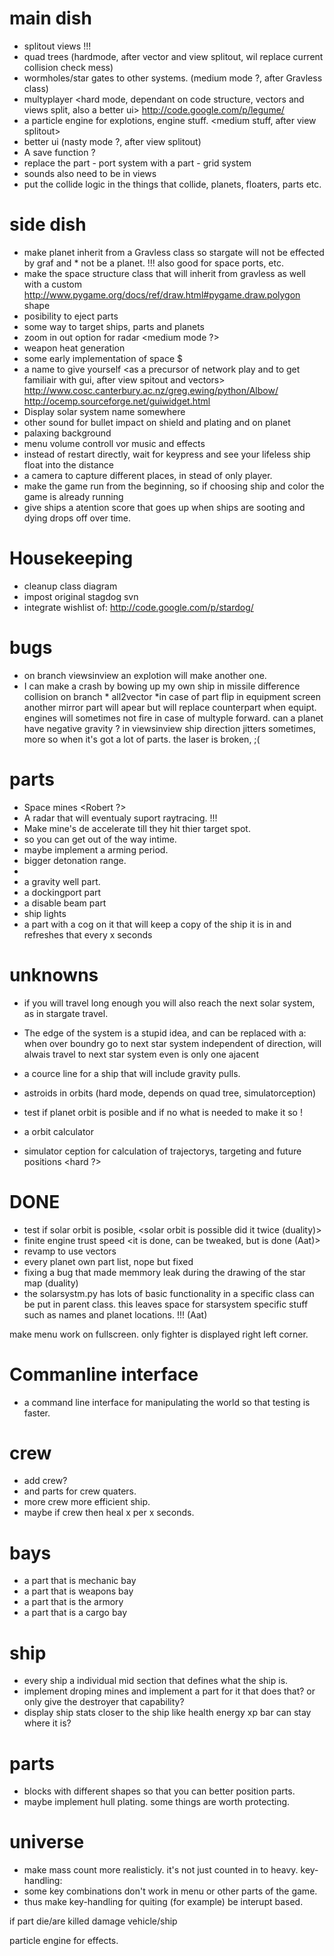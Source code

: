 
main dish
==========
* splitout views <nasty stuff> !!!
* quad trees (hardmode, after vector and view splitout, wil replace current collision check mess)
* wormholes/star gates to other systems. (medium mode ?, after Gravless class)
* multyplayer <hard mode, dependant on code structure, vectors and views split, also a better ui>
http://code.google.com/p/legume/
* a particle engine for explotions, engine stuff. <medium stuff, after view splitout>
* better ui (nasty mode ?, after view splitout)
* A save function ? <a sqllite file for now with sqlalchemy>
* replace the part - port system with a part - grid system
* sounds also need to be in views
* put the collide logic in the things that collide, planets, floaters, parts etc.

side dish
==========
* make planet inherit from a Gravless class so stargate will not be effected by graf and * not be a planet. !!! also good for space ports, etc.
* make the space structure class that will inherit from gravless as well with a custom 
http://www.pygame.org/docs/ref/draw.html#pygame.draw.polygon shape
* posibility to eject parts <easy mode>
* some way to target ships, parts and planets <easy mode>
* zoom in out option for radar <medium mode ?>
* weapon heat generation <easy mode>
* some early implementation of space $ <easy mode>
* a name to give yourself <as a precursor of network play and to get familiair with gui, after view spitout and vectors>
	http://www.cosc.canterbury.ac.nz/greg.ewing/python/Albow/
	http://ocemp.sourceforge.net/guiwidget.html
* Display solar system name somewhere
* other sound for bullet impact on shield and plating and on planet
* palaxing background
* menu volume controll vor music and effects
* instead of restart directly, wait for keypress and see your lifeless ship float into the distance
* a camera to capture different places, in stead of only player.
* make the game run from the beginning, so if choosing ship and color the game is already running
* give ships a atention score that goes up when ships are sooting and dying drops off over time.

Housekeeping
===
* cleanup class diagram
* impost original stagdog svn
* integrate wishlist of: http://code.google.com/p/stardog/

bugs
=====
* on branch viewsinview an explotion will make another one.
* I can make a crash by bowing up my own ship in missile difference collision on branch * all2vector <Fixed Aat>
*in case of part flip in equipment screen another mirror part will apear but will replace counterpart when equipt.
engines will sometimes not fire in case of multyple forward.
can a planet have negative gravity ?
in viewsinview ship direction jitters sometimes, more so when it's got a lot of parts.
the laser is broken, ;(


parts
======
* Space mines <easy mode> <Robert ?>
* A radar that will eventualy suport raytracing. <easy for initial radar> !!!
* Make mine's de accelerate till they hit thier target spot. 
* so you can get out of the way intime.
* maybe implement a arming period. 
* bigger detonation range.
* 
* a gravity well part.
* a dockingport part <can be hardmode>
* a disable beam part <easymode>
* ship lights <easy mode once particles is done>
* a part with a cog on it that will keep a copy of the ship it is in and refreshes that every x seconds



unknowns
=========

* if you will travel long enough you will also reach the next solar system, as in stargate travel.
* The edge of the system is a stupid idea, and can be replaced with a: when over boundry go to next star system independent of direction, will alwais travel to next star system even is only one ajacent

* a cource line for a ship that will include gravity pulls. <depends on simulator ception>
* astroids in orbits (hard mode, depends on quad tree, simulatorception)
* test if planet orbit is posible and if no what is needed to make it so !
* a orbit calculator <depends on simulator ception>
* simulator ception for calculation of trajectorys, targeting and future positions <hard ?>



DONE
====
* test if solar orbit is posible, <solar orbit is possible did it twice (duality)>
* finite engine trust speed <it is done, can be tweaked, but is done (Aat)>
* revamp to use vectors <as good as done Aat>
* every planet own part list, nope but fixed <Aat fixed it>
* fixing a bug that made memmory leak during the drawing of the star map (duality)
* the solarsystm.py has lots of basic functionality in a specific class can be put in parent class. this leaves space for starsystem specific stuff such as names and planet locations. !!! (Aat)

<Duality>

make menu work on fullscreen. only fighter is displayed right left corner. <fixed Duality>

Commanline interface
=====
* a command line interface for manipulating the world so that testing is faster.

crew
=====
* add crew?
* and parts for crew quaters.					<part added>
* more crew more efficient ship.
* maybe if crew then heal x per x seconds.

bays
=====
* a part that is mechanic bay
* a part that is weapons bay
* a part that is the armory
* a part that is a cargo bay

ship
=====
* every ship a individual mid section that defines what the ship is.
* implement droping mines and implement a part for it that does that?
or only give the destroyer that capability?
* display ship stats closer to the ship like health energy xp bar can stay where it is?

parts
======
* blocks with different shapes so that you can better position parts.
* maybe implement hull plating. some things are worth protecting.

universe
=========
* make mass count more realisticly. it's not just counted in to heavy.
key-handling:
* some key combinations don't work in menu or other parts of the game.
* thus make key-handling for quiting (for example) be interupt based.

if part die/are killed damage vehicle/ship

particle engine for effects.
